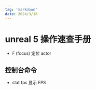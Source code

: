 ```yaml
---
tag: 'markdown'
date: 2024/3/18
---
```


# unreal 5 操作速查手册

- F (focus) 定位 actor

## 控制台命令

- stat fps 显示 FPS
